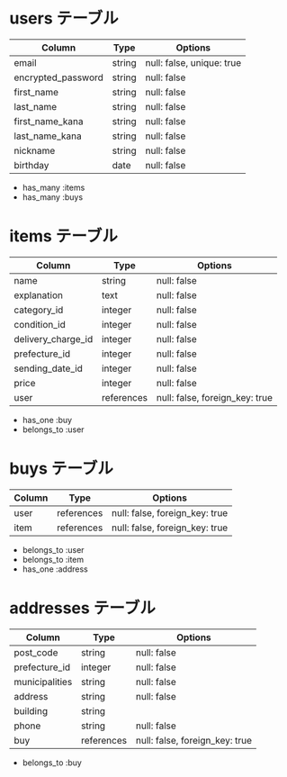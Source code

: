 # users テーブル

| Column             | Type   | Options                   |
| ------------------ | ------ | -----------               |
| email              | string | null: false, unique: true |
| encrypted_password | string | null: false               |
| first_name         | string | null: false               |
| last_name          | string | null: false               |
| first_name_kana    | string | null: false               |
| last_name_kana     | string | null: false               |
| nickname           | string | null: false               |
| birthday           | date   | null: false               |


- has_many :items
- has_many :buys

# items テーブル
 
| Column             | Type       | Options                        |
| ------------------ | ------     | -----------                    |
| name               | string     | null: false                    |
| explanation        | text       | null: false                    |
| category_id        | integer    | null: false                    |
| condition_id       | integer    | null: false                    |
| delivery_charge_id | integer    | null: false                    |
| prefecture_id      | integer    | null: false                    |
| sending_date_id    | integer    | null: false                    |
| price              | integer    | null: false                    |
| user               | references | null: false, foreign_key: true |

- has_one    :buy
- belongs_to :user

# buys テーブル

| Column             | Type       | Options                        |
| ------------------ | ------     | -----------                    |
| user               | references | null: false, foreign_key: true |
| item               | references | null: false, foreign_key: true |

- belongs_to :user
- belongs_to :item
- has_one    :address
# addresses テーブル

| Column             | Type       | Options                        |
| ------------------ | ------     | -----------                    |
| post_code          | string     | null: false                    |
| prefecture_id      | integer    | null: false                    |
| municipalities     | string     | null: false                    |
| address            | string     | null: false                    |
| building           | string     |                                |
| phone              | string     | null: false                    |
| buy                | references | null: false, foreign_key: true |

- belongs_to :buy